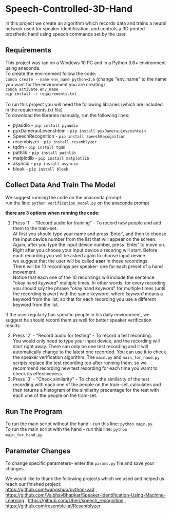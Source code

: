 # Speech-Controlled-3D-Hand
In this project we create an algorithm which records data and trains a neural network used for speaker identification, and controls a 3D printed prosthetic hand using speech commands set by the user.

## Requirements
This project was ran on a Windows 10 PC and in a Python 3.6+ environment using anaconda.<br/>
To create the environment follow the code:<br/>
`conda create --name env_name python=3.6` (change "env_name" to the name you want for the environment you are creating)<br/>
`conda activate env_name`<br/>
`pip install -r requirements.txt`<br/>
<br/>
To run this project you will need the following libraries (which are included in the requierments.txt file)<br/>
To download the libraries manually, run the following lines:
* pyaudio - `pip install pyaudio`
* pyxDamerauLevenshtein - `pip install pyxDamerauLevenshtein`
* SpeechRecognition - `pip install SpeechRecognition`
* resemblyzer - `pip install resemblyzer`
* tqdm - `pip install tqdm`
* pathlib - `pip install pathlib`
* matplotlib - `pip install matplotlib`
* asyncio - `pip install asyncio`
* bleak - `pip install bleak`

## Collect Data And Train The Model
We suggest running the code on the anaconda prompt.<br/>
run the line: `python verification_model.py` on the anaconda prompt

**there are 3 options when running the code:**
1) Press '1' - "Record audio for training" - To record new people and add them to the train-set.<br/> At first you should type your name and press 'Enter', and then to choose the input device number from the list that will appear on the screen. Again, after you type the input device number, press 'Enter' to move on. Right after you choose your input device a recoring will start. Before each recording you will be asked again to choose input device.<br/>
we suggest that the user will be called **user** in those recordings.<br/>
There will be 10 recordings per speaker- one for each preset of a hand movement.<br/>
Notice that each one of the 10 recordings will include the sentence "okay hand *keyword*" multiple times. In other words, for every recording you should say the phrase "okay hand *keyword*" for multiple times (until the recording is over) with the same keyword, where *keyword* means a keyword from the list, so that for each recording you use a different keyword from the list.<br/>

If the user regularly has specific people in his daily environment, we suggest he should record them as well for better speaker verification results.

2) Press '2' - "Record audio for testing" - To record a test recording.<br/> You would only need to type your input device, and the recording will start right away. There can only be one test recording and it will automatically change to the latest one recorded. You can use it to check the speaker verification algorithm. The `main.py` and `main_for_hand.py` scripts replace the test recording too after running them, so we recommend recording new test recording for each time you wamt to check its effectiveness.
3) Press '3' - "Check similarity" - To check the similarity of the test recording with each one of the people on the train-set. calculates and then returns a histogram of the similarity precentage for the test with each one of the people on the train-set.

## Run The Program
To run the main script without the hand - run this line: `python main.py`.<br/>
To run the main script with the hand - run this line: `python main_for_hand.py`.<br/>

## Parameter Changes
To change specific parameters- enter the `params.py` file and save your changes. <br/>

We would like to thank the following projects which we used and helped us reach our finished project:<br/>
https://github.com/wangshub/python-vad , 
https://github.com/VaibhavBhapkar/Speaker-Identification-Using-Machine-Learning , 
https://github.com/Uberi/speech_recognition , 
https://github.com/resemble-ai/Resemblyzer
